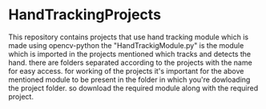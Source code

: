 # HandTrackingProjects
This repository contains projects that use hand tracking module which is made using opencv-python
the "HandTrackigModule.py" is the module which is imported in the projects mentioned which tracks and detects the hand.
there are folders separated according to the projects with the name for easy access.
for working of the projects it's important for the above mentioned module to be present in the folder in which you're dowloading the project folder.
so download the required module along with the required project.
